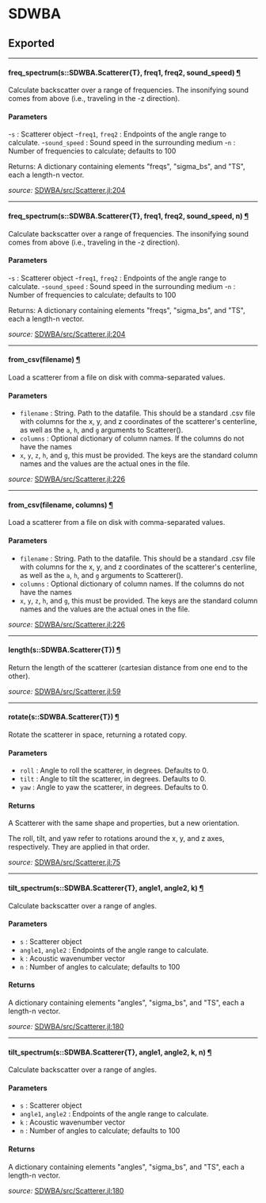 # SDWBA

## Exported

---

<a id="method__freq_spectrum.1" class="lexicon_definition"></a>
#### freq_spectrum(s::SDWBA.Scatterer{T},  freq1,  freq2,  sound_speed) [¶](#method__freq_spectrum.1)
Calculate backscatter over a range of frequencies.  The insonifying sound comes
from above (i.e., traveling in the -z direction).

#### Parameters
-`s` : Scatterer object
-`freq1`, `freq2` : Endpoints of the angle range to calculate.
-`sound_speed` : Sound speed in the surrounding medium
-`n` : Number of frequencies to calculate; defaults to 100

Returns: A dictionary containing elements "freqs", "sigma_bs", and "TS",
	each a length-n vector.


*source:*
[SDWBA/src/Scatterer.jl:204](https://github.com/ElOceanografo/SDWBA.jl/tree/dcdfc10c036936bfa6fc18ef434fa71d1f8bf242/src/Scatterer.jl#L204)

---

<a id="method__freq_spectrum.2" class="lexicon_definition"></a>
#### freq_spectrum(s::SDWBA.Scatterer{T},  freq1,  freq2,  sound_speed,  n) [¶](#method__freq_spectrum.2)
Calculate backscatter over a range of frequencies.  The insonifying sound comes
from above (i.e., traveling in the -z direction).

#### Parameters
-`s` : Scatterer object
-`freq1`, `freq2` : Endpoints of the angle range to calculate.
-`sound_speed` : Sound speed in the surrounding medium
-`n` : Number of frequencies to calculate; defaults to 100

Returns: A dictionary containing elements "freqs", "sigma_bs", and "TS",
	each a length-n vector.


*source:*
[SDWBA/src/Scatterer.jl:204](https://github.com/ElOceanografo/SDWBA.jl/tree/dcdfc10c036936bfa6fc18ef434fa71d1f8bf242/src/Scatterer.jl#L204)

---

<a id="method__from_csv.1" class="lexicon_definition"></a>
#### from_csv(filename) [¶](#method__from_csv.1)
Load a scatterer from a file on disk with comma-separated values.

#### Parameters
- `filename` : String.  Path to the datafile.  This should be a standard .csv file 
with columns for the x, y, and z coordinates of the scatterer's centerline, as well
as the `a`, `h`, and `g` arguments to Scatterer().
- `columns` : Optional dictionary of column names. If the columns do not have the names 
- `x`, `y`, `z`, `h`, and `g`, this must be provided.  The keys are the standard column
names and the values are the actual ones in the file.


*source:*
[SDWBA/src/Scatterer.jl:226](https://github.com/ElOceanografo/SDWBA.jl/tree/dcdfc10c036936bfa6fc18ef434fa71d1f8bf242/src/Scatterer.jl#L226)

---

<a id="method__from_csv.2" class="lexicon_definition"></a>
#### from_csv(filename,  columns) [¶](#method__from_csv.2)
Load a scatterer from a file on disk with comma-separated values.

#### Parameters
- `filename` : String.  Path to the datafile.  This should be a standard .csv file 
with columns for the x, y, and z coordinates of the scatterer's centerline, as well
as the `a`, `h`, and `g` arguments to Scatterer().
- `columns` : Optional dictionary of column names. If the columns do not have the names 
- `x`, `y`, `z`, `h`, and `g`, this must be provided.  The keys are the standard column
names and the values are the actual ones in the file.


*source:*
[SDWBA/src/Scatterer.jl:226](https://github.com/ElOceanografo/SDWBA.jl/tree/dcdfc10c036936bfa6fc18ef434fa71d1f8bf242/src/Scatterer.jl#L226)

---

<a id="method__length.1" class="lexicon_definition"></a>
#### length(s::SDWBA.Scatterer{T}) [¶](#method__length.1)
Return the length of the scatterer (cartesian distance from one end to the other).


*source:*
[SDWBA/src/Scatterer.jl:59](https://github.com/ElOceanografo/SDWBA.jl/tree/dcdfc10c036936bfa6fc18ef434fa71d1f8bf242/src/Scatterer.jl#L59)

---

<a id="method__rotate.1" class="lexicon_definition"></a>
#### rotate(s::SDWBA.Scatterer{T}) [¶](#method__rotate.1)
Rotate the scatterer in space, returning a rotated copy.

#### Parameters
- `roll` : Angle to roll the scatterer, in degrees. Defaults to 0.
- `tilt` : Angle to tilt the scatterer, in degrees. Defaults to 0.
- `yaw` : Angle to yaw the scatterer, in degrees. Defaults to 0.

#### Returns
A Scatterer with the same shape and properties, but a new orientation.

The roll, tilt, and yaw refer to rotations around the x, y, and z axes,
respectively. They are applied in that order.


*source:*
[SDWBA/src/Scatterer.jl:75](https://github.com/ElOceanografo/SDWBA.jl/tree/dcdfc10c036936bfa6fc18ef434fa71d1f8bf242/src/Scatterer.jl#L75)

---

<a id="method__tilt_spectrum.1" class="lexicon_definition"></a>
#### tilt_spectrum(s::SDWBA.Scatterer{T},  angle1,  angle2,  k) [¶](#method__tilt_spectrum.1)
Calculate backscatter over a range of angles.

#### Parameters

- `s` : Scatterer object
- `angle1`, `angle2` : Endpoints of the angle range to calculate.
- `k` : Acoustic wavenumber vector
- `n` : Number of angles to calculate; defaults to 100

#### Returns

A dictionary containing elements "angles", "sigma_bs", and "TS",
each a length-n vector.


*source:*
[SDWBA/src/Scatterer.jl:180](https://github.com/ElOceanografo/SDWBA.jl/tree/dcdfc10c036936bfa6fc18ef434fa71d1f8bf242/src/Scatterer.jl#L180)

---

<a id="method__tilt_spectrum.2" class="lexicon_definition"></a>
#### tilt_spectrum(s::SDWBA.Scatterer{T},  angle1,  angle2,  k,  n) [¶](#method__tilt_spectrum.2)
Calculate backscatter over a range of angles.

#### Parameters

- `s` : Scatterer object
- `angle1`, `angle2` : Endpoints of the angle range to calculate.
- `k` : Acoustic wavenumber vector
- `n` : Number of angles to calculate; defaults to 100

#### Returns

A dictionary containing elements "angles", "sigma_bs", and "TS",
each a length-n vector.


*source:*
[SDWBA/src/Scatterer.jl:180](https://github.com/ElOceanografo/SDWBA.jl/tree/dcdfc10c036936bfa6fc18ef434fa71d1f8bf242/src/Scatterer.jl#L180)

